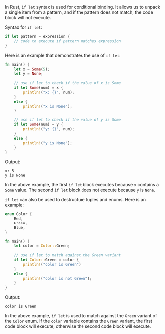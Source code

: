 In Rust, `if let` syntax is used for conditional binding. It allows us to unpack a single item from a pattern, and if the pattern does not match, the code block will not execute.

Syntax for `if let`:

```rust
if let pattern = expression {
    // code to execute if pattern matches expression
}
```

Here is an example that demonstrates the use of `if let`:

```rust
fn main() {
    let x = Some(5);
    let y = None;
    
    // use if let to check if the value of x is Some
    if let Some(num) = x {
        println!("x: {}", num);
    }
    else {
        println!("x is None");
    }
    
    // use if let to check if the value of y is Some
    if let Some(num) = y {
        println!("y: {}", num);
    }
    else {
        println!("y is None");
    }
}
```

Output:

```
x: 5
y is None
```

In the above example, the first `if let` block executes because `x` contains a `Some` value. The second `if let` block does not execute because `y` is `None`.

`if let` can also be used to destructure tuples and enums. Here is an example:

```rust
enum Color {
    Red,
    Green,
    Blue,
}

fn main() {
    let color = Color::Green;
    
    // use if let to match against the Green variant
    if let Color::Green = color {
        println!("color is Green");
    }
    else {
        println!("color is not Green");
    }
}
```

Output:

```
color is Green
```

In the above example, `if let` is used to match against the `Green` variant of the `Color` enum. If the `color` variable contains the `Green` variant, the first code block will execute, otherwise the second code block will execute.
